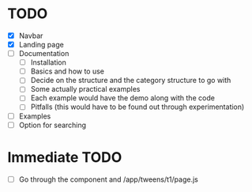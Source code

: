 # TODO

- [x] Navbar
- [x] Landing page
- [ ] Documentation
  - [ ] Installation
  - [ ] Basics and how to use
  - [ ] Decide on the structure and the category structure to go with
  - [ ] Some actually practical examples
  - [ ] Each example would have the demo along with the code
  - [ ] Pitfalls (this would have to be found out through experimentation)
- [ ] Examples
- [ ] Option for searching

# Immediate TODO

- [ ] Go through the component and /app/tweens/t1/page.js
